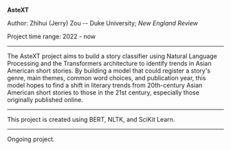 **AsteXT**

Author:
Zhihui (Jerry) Zou -- Duke University; *New England Review*

Project time range: 2022 - now

---

The AsteXT project aims to build a story classifier using Natural Language Processing and the Transformers architecture to identify trends in Asian American short stories. By building a model that could register a story's genre, main themes, common word choices, and publication year, this model hopes to find a shift in literary trends from 20th-century Asian American short stories to those in the 21st century, especially those originally published online.

---

This project is created using BERT, NLTK, and SciKit Learn.

---

Ongoing project.

